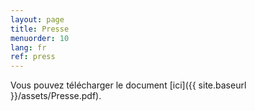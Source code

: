 ```yaml
---
layout: page
title: Presse
menuorder: 10
lang: fr
ref: press
---
```


Vous pouvez télécharger le document [ici]({{ site.baseurl }}/assets/Presse.pdf).
